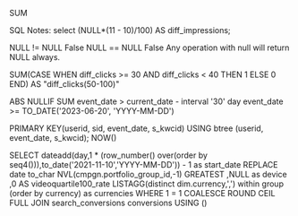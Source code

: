 SUM

SQL Notes:
 select (NULL*(11 - 10)/100) AS diff_impressions;
 
 NULL != NULL False
 NULL == NULL False
 Any operation with null will return NULL always.
 
 SUM(CASE WHEN diff_clicks >= 30 AND diff_clicks < 40 THEN 1 ELSE 0 END)            AS "diff_clicks(50-100)"
 
 ABS
 NULLIF
 SUM
 event_date > current_date - interval '30' day
 event_date >= TO_DATE('2023-06-20', 'YYYY-MM-DD')
 
 PRIMARY KEY(userid, sid, event_date, s_kwcid)
 USING btree (userid, event_date, s_kwcid);
 NOW()

 SELECT dateadd(day,1 * (row_number() over(order by seq4())),to_date('2021-11-10','YYYY-MM-DD')) - 1 as start_date
 REPLACE
 date
 to_char
 NVL(cmpgn.portfolio_group_id,-1)
 GREATEST
 ,NULL as device
 ,0 AS videoquartile100_rate
 LISTAGG(distinct dim.currency,',') within  group (order by currency) as currencies
  WHERE 1 = 1
 COALESCE
 ROUND
 CEIL
 FULL JOIN search_conversions conversions USING ()